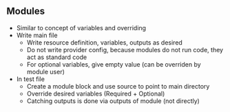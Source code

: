 ## Modules

- Similar to concept of variables and overriding
- Write main file
  - Write resource definition, variables, outputs as desired
  - Do not write provider config, because modules do not run code, they act as standard code
  - For optional variables, give empty value (can be overriden by module user)
- In test file
  - Create a module block and use source to point to main directory
  - Override desired variables (Required + Optional)
  - Catching outputs is done via outputs of module (not directly)
